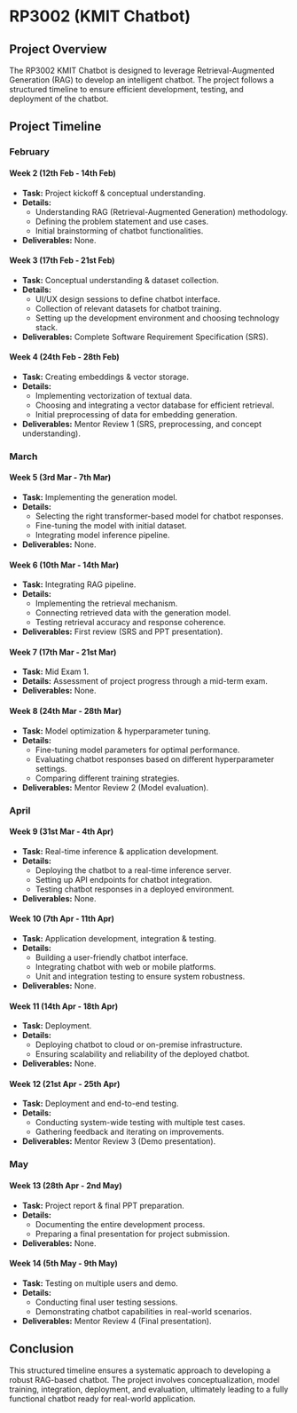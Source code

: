 # RP3002 (KMIT Chatbot)

## Project Overview
The RP3002 KMIT Chatbot is designed to leverage Retrieval-Augmented Generation (RAG) to develop an intelligent chatbot. The project follows a structured timeline to ensure efficient development, testing, and deployment of the chatbot.

## Project Timeline
### February
#### **Week 2 (12th Feb - 14th Feb)**
- **Task:** Project kickoff & conceptual understanding.
- **Details:**
  - Understanding RAG (Retrieval-Augmented Generation) methodology.
  - Defining the problem statement and use cases.
  - Initial brainstorming of chatbot functionalities.
- **Deliverables:** None.

#### **Week 3 (17th Feb - 21st Feb)**
- **Task:** Conceptual understanding & dataset collection.
- **Details:**
  - UI/UX design sessions to define chatbot interface.
  - Collection of relevant datasets for chatbot training.
  - Setting up the development environment and choosing technology stack.
- **Deliverables:** Complete Software Requirement Specification (SRS).

#### **Week 4 (24th Feb - 28th Feb)**
- **Task:** Creating embeddings & vector storage.
- **Details:**
  - Implementing vectorization of textual data.
  - Choosing and integrating a vector database for efficient retrieval.
  - Initial preprocessing of data for embedding generation.
- **Deliverables:** Mentor Review 1 (SRS, preprocessing, and concept understanding).

### March
#### **Week 5 (3rd Mar - 7th Mar)**
- **Task:** Implementing the generation model.
- **Details:**
  - Selecting the right transformer-based model for chatbot responses.
  - Fine-tuning the model with initial dataset.
  - Integrating model inference pipeline.
- **Deliverables:** None.

#### **Week 6 (10th Mar - 14th Mar)**
- **Task:** Integrating RAG pipeline.
- **Details:**
  - Implementing the retrieval mechanism.
  - Connecting retrieved data with the generation model.
  - Testing retrieval accuracy and response coherence.
- **Deliverables:** First review (SRS and PPT presentation).

#### **Week 7 (17th Mar - 21st Mar)**
- **Task:** Mid Exam 1.
- **Details:** Assessment of project progress through a mid-term exam.
- **Deliverables:** None.

#### **Week 8 (24th Mar - 28th Mar)**
- **Task:** Model optimization & hyperparameter tuning.
- **Details:**
  - Fine-tuning model parameters for optimal performance.
  - Evaluating chatbot responses based on different hyperparameter settings.
  - Comparing different training strategies.
- **Deliverables:** Mentor Review 2 (Model evaluation).

### April
#### **Week 9 (31st Mar - 4th Apr)**
- **Task:** Real-time inference & application development.
- **Details:**
  - Deploying the chatbot to a real-time inference server.
  - Setting up API endpoints for chatbot integration.
  - Testing chatbot responses in a deployed environment.
- **Deliverables:** None.

#### **Week 10 (7th Apr - 11th Apr)**
- **Task:** Application development, integration & testing.
- **Details:**
  - Building a user-friendly chatbot interface.
  - Integrating chatbot with web or mobile platforms.
  - Unit and integration testing to ensure system robustness.
- **Deliverables:** None.

#### **Week 11 (14th Apr - 18th Apr)**
- **Task:** Deployment.
- **Details:**
  - Deploying chatbot to cloud or on-premise infrastructure.
  - Ensuring scalability and reliability of the deployed chatbot.
- **Deliverables:** None.

#### **Week 12 (21st Apr - 25th Apr)**
- **Task:** Deployment and end-to-end testing.
- **Details:**
  - Conducting system-wide testing with multiple test cases.
  - Gathering feedback and iterating on improvements.
- **Deliverables:** Mentor Review 3 (Demo presentation).

### May
#### **Week 13 (28th Apr - 2nd May)**
- **Task:** Project report & final PPT preparation.
- **Details:**
  - Documenting the entire development process.
  - Preparing a final presentation for project submission.
- **Deliverables:** None.

#### **Week 14 (5th May - 9th May)**
- **Task:** Testing on multiple users and demo.
- **Details:**
  - Conducting final user testing sessions.
  - Demonstrating chatbot capabilities in real-world scenarios.
- **Deliverables:** Mentor Review 4 (Final presentation).

## Conclusion
This structured timeline ensures a systematic approach to developing a robust RAG-based chatbot. The project involves conceptualization, model training, integration, deployment, and evaluation, ultimately leading to a fully functional chatbot ready for real-world application.

